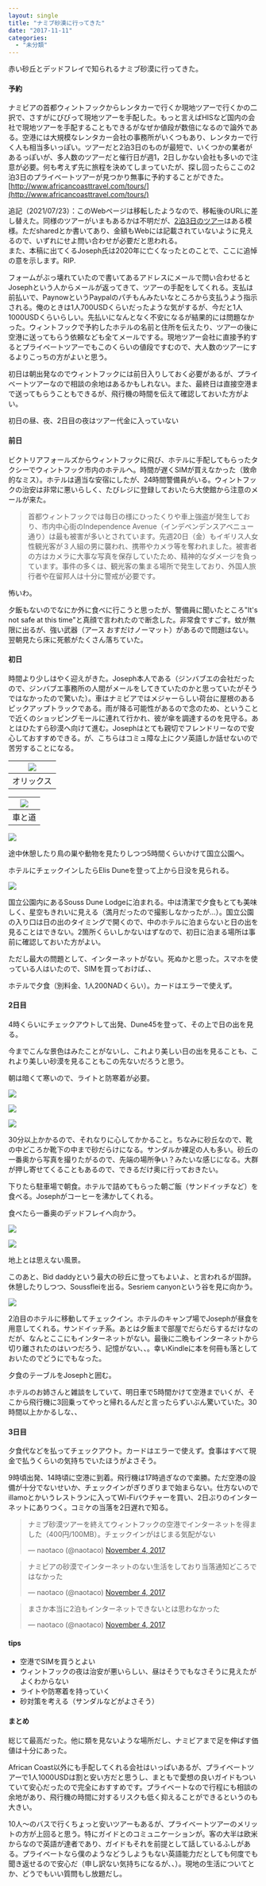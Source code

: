 ```yaml
---
layout: single
title: "ナミブ砂漠に行ってきた"
date: "2017-11-11"
categories: 
  - "未分類"
---
```


赤い砂丘とデッドフレイで知られるナミブ砂漠に行ってきた。

#### 予約

ナミビアの首都ウィントフックからレンタカーで行くか現地ツアーで行くかの二択で、さすがにびびって現地ツアーを手配した。もっと言えばHISなど国内の会社で現地ツアーを手配することもできるがなぜか値段が数倍になるので論外である。空港には大規模なレンタカー会社の事務所がいくつもあり、レンタカーで行く人も相当多いっぽい。ツアーだと2泊3日のものが最短で、いくつかの業者があるっぽいが、多人数のツアーだと催行日が週1，2日しかない会社も多いので注意が必要。何も考えず先に旅程を決めてしまっていたが、探し回ったらここの2泊3日のプライベートツアーが見つかり無事に予約することができた。 [http://www.africancoasttravel.com/tours/](http://www.africancoasttravel.com/tours/)

追記（2021/07/23）：このWebページは移転したようなので、移転後のURLに差し替えた。同様のツアーがいまもあるかは不明だが、[2泊3日のツアー](https://www.africancoasttravel.com/tours/package_details.php?id=132)はある模様。ただsharedとか書いてあり、金額もWebには記載されていないように見えるので、いずれにせよ問い合わせが必要だと思われる。  
また、本稿に出てくるJoseph氏は2020年に亡くなったとのことで、ここに追悼の意を示します。RIP.

フォームがぶっ壊れていたので書いてあるアドレスにメールで問い合わせるとJosephという人からメールが返ってきて、ツアーの手配をしてくれる。支払は前払いで、PaynowというPaypalのパチもんみたいなところから支払うよう指示される。俺のときは1人700USDくらいだったような気がするが、今だと1人1000USDくらいらしい。先払いになんとなく不安になるが結果的には問題なかった。ウィントフックで予約したホテルの名前と住所を伝えたり、ツアーの後に空港に送ってもらう依頼なども全てメールでする。現地ツアー会社に直接予約するとプライベートツアーでもこのくらいの値段ですむので、大人数のツアーにするよりこっちの方がよいと思う。

初日は朝出発なのでウィントフックには前日入りしておく必要があるが、プライベートツアーなので相談の余地はあるかもしれない。また、最終日は直接空港まで送ってもらうこともできるが、飛行機の時間を伝えて確認しておいた方がよい。

初日の昼、夜、2日目の夜はツアー代金に入っていない

#### 前日

ビクトリアフォールズからウィントフックに飛び、ホテルに手配してもらったタクシーでウィントフック市内のホテルへ。時間が遅くSIMが買えなかった（致命的なミス）。ホテルは適当な安宿にしたが、24時間警備員がいる。ウィントフックの治安は非常に悪いらしく、たびレジに登録しておいたら大使館から注意のメールが来た。

> 首都ウィントフックでは毎日の様にひったくりや車上強盗が発生しており、市内中心街のIndependence Avenue（インデペンデンスアベニュー通り）は最も被害が多いとされています。先週20日（金）もイギリス人女性観光客が３人組の男に襲われ、携帯やカメラ等を奪われました。被害者の方はカメラに大事な写真を保存していたため、精神的なダメージを負っています。事件の多くは、観光客の集まる場所で発生しており、外国人旅行者や在留邦人は十分に警戒が必要です。

怖いわ。

夕飯もないのでなにか外に食べに行こうと思ったが、警備員に聞いたところ"It's not safe at this time"と真顔で言われたので断念した。非常食ですごす。蚊が無限に出るが、強い武器（アース おすだけノーマット）があるので問題はない。翌朝見たら床に死骸がたくさん落ちていた。

#### 初日

時間より少しはやく迎えがきた。Joseph本人である（ジンバブエの会社だったので、ジンバブエ事務所の人間がメールをしてきていたのかと思っていたがそうではなかったので驚いた）。車はナミビアではメジャーらしい荷台に屋根のあるピックアップトラックである。雨が降る可能性があるので念のため、ということで近くのショッピングモールに連れて行かれ、彼が傘を調達するのを見守る。あとはひたすら砂漠へ向けて進む。Josephはとても親切でフレンドリーなので安心しておすすめできる。が、こちらはコミュ障な上にクソ英語しか話せないので苦労することになる。

| ![](https://blog.naotaco.com/assets/images/posts/2017/11/DSC07855.jpg) |
|:--:|
|  オリックス |

| ![](https://blog.naotaco.com/assets/images/posts/2017/11/DSC07192.jpg) |
|:--:|
|  車と道 |

[![](https://blog.naotaco.com/assets/images/posts/2017/11/DSC07204.jpg)](https://blog.naotaco.com/assets/images/posts/2017/11/DSC07204.jpg)

途中休憩したり鳥の巣や動物を見たりしつつ5時間くらいかけて国立公園へ。

ホテルにチェックインしたらElis Duneを登って上から日没を見られる。

[![](https://blog.naotaco.com/assets/images/posts/2017/11/DSC07298.jpg)](https://blog.naotaco.com/assets/images/posts/2017/11/DSC07298.jpg)

国立公園内にあるSouss Dune Lodgeに泊まれる。中は清潔で夕食もとても美味しく、星空もきれいに見える（満月だったので撮影しなかったが…）。国立公園の入り口は日の出のタイミングで開くので、中のホテルに泊まらないと日の出を見ることはできない。2箇所くらいしかないはずなので、初日に泊まる場所は事前に確認しておいた方がよい。

ただし最大の問題として、インターネットがない。死ぬかと思った。スマホを使っている人はいたので、SIMを買っておけば、、

ホテルで夕食（別料金、1人200NADくらい）。カードはエラーで使えず。

#### 2日目

4時くらいにチェックアウトして出発、Dune45を登って、その上で日の出を見る。

今までこんな景色はみたことがないし、これより美しい日の出を見ることも、これより美しい砂漠を見ることもこの先ないだろうと思う。

朝は暗くて寒いので、ライトと防寒着が必要。

[![](https://blog.naotaco.com/assets/images/posts/2017/11/DSC07445.jpg)](https://blog.naotaco.com/assets/images/posts/2017/11/DSC07445.jpg)

[![](https://blog.naotaco.com/assets/images/posts/2017/11/DSC07372.jpg)](https://blog.naotaco.com/assets/images/posts/2017/11/DSC07372.jpg)

[![](https://blog.naotaco.com/assets/images/posts/2017/11/DSC07398.jpg)](https://blog.naotaco.com/assets/images/posts/2017/11/DSC07398.jpg)

30分以上かかるので、それなりに心してかかること。ちなみに砂丘なので、靴の中どころか靴下の中まで砂だらけになる。サンダルか裸足の人も多い。砂丘の一番奥から写真を撮りたがるので、先端の場所争い？みたいな感じになる。大群が押し寄せてくることもあるので、できるだけ奥に行っておきたい。

下りたら駐車場で朝食。ホテルで詰めてもらった朝ご飯（サンドイッチなど）を食べる。Josephがコーヒーを沸かしてくれる。

食べたら一番奥のデッドフレイへ向かう。

[![](https://blog.naotaco.com/assets/images/posts/2017/11/DSC07539.jpg)](https://blog.naotaco.com/assets/images/posts/2017/11/DSC07539.jpg)

[![](https://blog.naotaco.com/assets/images/posts/2017/11/DSC07519.jpg)](https://blog.naotaco.com/assets/images/posts/2017/11/DSC07519.jpg)

地上とは思えない風景。

このあと、Bid daddyという最大の砂丘に登ってもよいよ、と言われるが固辞。休憩したりしつつ、Soussfleiを出る。Sesriem canyonという谷を見に向かう。

[![](https://blog.naotaco.com/assets/images/posts/2017/11/DSC07577.jpg)](https://blog.naotaco.com/assets/images/posts/2017/11/DSC07577.jpg)

2泊目のホテルに移動してチェックイン。ホテルのキャンプ場でJosephが昼食を用意してくれる。サンドイッチ系。あとは夕飯まで部屋でだらだらするだけなのだが、なんとここにもインターネットがない。最後に二晩もインターネットから切り離されたのはいつだろう、記憶がない、、。幸いKindleに本を何冊も落としておいたのでどうにでもなった。

夕食のテーブルをJosephと囲む。

ホテルのお姉さんと雑談をしていて、明日車で5時間かけて空港までいくが、そこから飛行機に3回乗ってやっと帰れるんだと言ったらずいぶん驚いていた。30時間以上かかるしな、、

#### 3日目

夕食代などを払ってチェックアウト。カードはエラーで使えず。食事はすべて現金で払うくらいの気持ちでいたほうがよさそう。

9時頃出発、14時頃に空港に到着。飛行機は17時過ぎなので楽勝。ただ空港の設備が十分でないせいか、チェックインがぎりぎりまで始まらない。仕方ないのでillamoとかいうレストランに入ってWi-Fiバウチャーを買い、2日ぶりのインターネットにありつく。コミケの当落を2日遅れで知る。

<blockquote class="twitter-tweet" data-lang="en"><p dir="ltr" lang="ja">ナミブ砂漠ツアーを終えてウィントフックの空港でインターネットを得ました（400円/100MB）。チェックインがはじまる気配がない</p>— naotaco (@naotaco) <a href="https://twitter.com/naotaco/status/926786177008410624?ref_src=twsrc%5Etfw">November 4, 2017</a></blockquote>

<script async src="https://platform.twitter.com/widgets.js" charset="utf-8"></script>

<blockquote class="twitter-tweet" data-lang="en"><p dir="ltr" lang="ja">ナミビアの砂漠でインターネットのない生活をしており当落通知どころではなかった</p>— naotaco (@naotaco) <a href="https://twitter.com/naotaco/status/926784793273974784?ref_src=twsrc%5Etfw">November 4, 2017</a></blockquote>

<script async src="https://platform.twitter.com/widgets.js" charset="utf-8"></script>

<blockquote class="twitter-tweet" data-lang="en"><p dir="ltr" lang="ja">まさか本当に2泊もインターネットできないとは思わなかった</p>— naotaco (@naotaco) <a href="https://twitter.com/naotaco/status/926784492294979585?ref_src=twsrc%5Etfw">November 4, 2017</a></blockquote>

<script async src="https://platform.twitter.com/widgets.js" charset="utf-8"></script>

#### tips

- 空港でSIMを買うとよい
- ウィントフックの夜は治安が悪いらしい、昼はそうでもなさそうに見えたがよくわからない
- ライトや防寒着を持っていく
- 砂対策を考える（サンダルなどがよさそう）

#### まとめ

総じて最高だった。他に類を見ないような場所だし、ナミビアまで足を伸ばす価値は十分にあった。

African Coast以外にも手配してくれる会社はいっぱいあるが、プライベートツアーで1人1000USDは割と安い方だと思うし、まともで愛想の良いガイドもついていて安心だったので完全におすすめです。プライベートなので行程にも相談の余地があり、飛行機の時間に対するリスクも低く抑えることができるというのも大きい。

10人～のバスで行くちょっと安いツアーもあるが、プライベートツアーのメリットの方が上回ると思う。特にガイドとのコミュニケーションが。客の大半は欧米からなので英語が達者であり、ガイドもそれを前提として話しているふしがある。プライベートなら僕のようなどうしようもない英語能力だとしても何度でも聞き返せるので安心だ（申し訳ない気持ちになるが、、）。現地の生活についてとか、どうでもいい質問もし放題だし。
